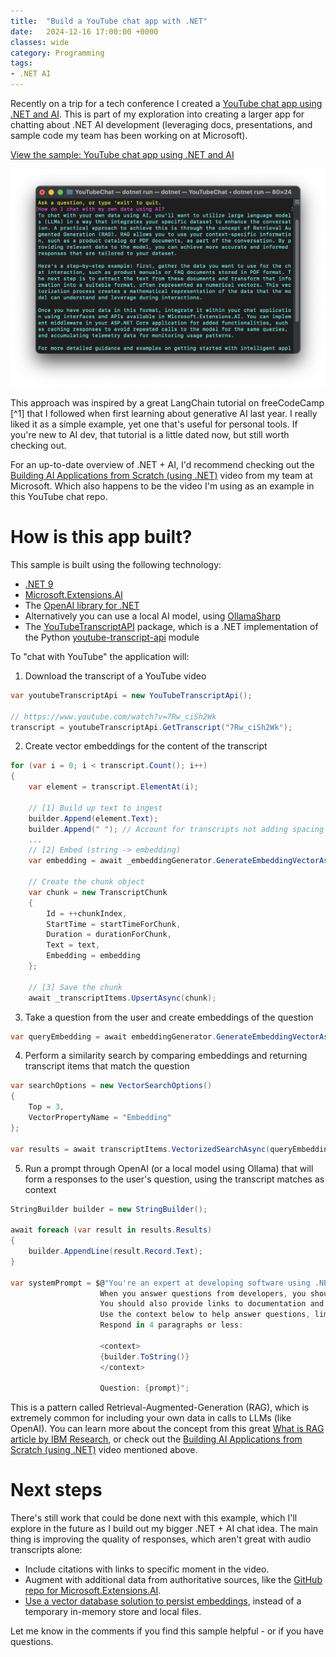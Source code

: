 ```yaml
---
title:  "Build a YouTube chat app with .NET"
date:   2024-12-16 17:00:00 +0000
classes: wide
category: Programming
tags:
- .NET AI
---
```

Recently on a trip for a tech conference I created a [YouTube chat app using .NET and AI](https://github.com/jmatthiesen/dotnet-ai-youtube-chat). This is part of my exploration into creating a larger app for chatting about .NET AI development (leveraging docs, presentations, and sample code my team has been working on at Microsoft).

[View the sample: YouTube chat app using .NET and AI](https://github.com/jmatthiesen/dotnet-ai-youtube-chat)

![Terminal window showing the YouTubeChat console running, with a question asking "How do I chat with my own data using AI?"](/assets/images/2024-12-16-build-youtube-chatbot.png)

This approach was inspired by a great LangChain tutorial on freeCodeCamp [^1] that I followed when first learning about generative AI last year. I really liked it as a simple example, yet one that's useful for personal tools. If you're new to AI dev, that tutorial is a little dated now, but still worth checking out.

For an up-to-date overview of .NET + AI, I'd recommend checking out the [Building AI Applications from Scratch (using .NET)](https://www.youtube.com/watch?v=7Rw_ciSh2Wk) video from my team at Microsoft. Which also happens to be the video I'm using as an example in this YouTube chat repo.

# How is this app built?
This sample is built using the following technology:
* [.NET 9](https://dotnet.microsoft.com/en-us/download/dotnet/9.0)
* [Microsoft.Extensions.AI](https://devblogs.microsoft.com/dotnet/introducing-microsoft-extensions-ai-preview/)
* The [OpenAI library for .NET](https://www.nuget.org/packages/OpenAI)
* Alternatively you can use a local AI model, using [OllamaSharp](https://www.nuget.org/packages/OllamaSharp)
* The [YouTubeTranscriptAPI](https://www.nuget.org/packages/Lofcz.Forks.YoutubeTranscriptApi) package, which is a .NET implementation of the Python [youtube-transcript-api](https://github.com/jdepoix/youtube-transcript-api) module

To "chat with YouTube" the application will:
1. Download the transcript of a YouTube video

```csharp
var youtubeTranscriptApi = new YouTubeTranscriptApi();

// https://www.youtube.com/watch?v=7Rw_ciSh2Wk
transcript = youtubeTranscriptApi.GetTranscript("7Rw_ciSh2Wk");
```

2. Create vector embeddings for the content of the transcript

```csharp
for (var i = 0; i < transcript.Count(); i++)
{
    var element = transcript.ElementAt(i);

    // [1] Build up text to ingest
    builder.Append(element.Text);
    builder.Append(" "); // Account for transcripts not adding spacing between items
    ...
    // [2] Embed (string -> embedding)
    var embedding = await _embeddingGenerator.GenerateEmbeddingVectorAsync(text);

    // Create the chunk object
    var chunk = new TranscriptChunk
    {
        Id = ++chunkIndex,
        StartTime = startTimeForChunk,
        Duration = durationForChunk,
        Text = text,
        Embedding = embedding
    };

    // [3] Save the chunk
    await _transcriptItems.UpsertAsync(chunk);
```

3. Take a question from the user and create embeddings of the question

```csharp
var queryEmbedding = await embeddingGenerator.GenerateEmbeddingVectorAsync(prompt);
```

4. Perform a similarity search by comparing embeddings and returning transcript items that match the question

```csharp
var searchOptions = new VectorSearchOptions()
{
    Top = 3,
    VectorPropertyName = "Embedding"
};

var results = await transcriptItems.VectorizedSearchAsync(queryEmbedding, searchOptions);
```

5. Run a prompt through OpenAI (or a local model using Ollama) that will form a responses to the user's question, using the transcript matches as context

```csharp
StringBuilder builder = new StringBuilder();

await foreach (var result in results.Results)
{
    builder.AppendLine(result.Record.Text);
}

var systemPrompt = $@"You're an expert at developing software using .NET and Microsoft.Extensions.AI.
                    When you answer questions from developers, you should provide detailed explanations and examples.
                    You should also provide links to documentation and other resources that can help developers learn more.
                    Use the context below to help answer questions, limit responses to use only the provided context.
                    Respond in 4 paragraphs or less:
                    
                    <context>
                    {builder.ToString()}
                    </context>
                    
                    Question: {prompt}";
```

This is a pattern called Retrieval-Augmented-Generation (RAG), which is extremely common for including your own data in calls to LLMs (like OpenAI). You can learn more about the concept from this great [What is RAG article by IBM Research](https://research.ibm.com/blog/retrieval-augmented-generation-RAG), or check out the [Building AI Applications from Scratch (using .NET)](https://www.youtube.com/watch?v=7Rw_ciSh2Wk) video mentioned above.

# Next steps
There's still work that could be done next with this example, which I'll explore in the future as I build out my bigger .NET + AI chat idea. The main thing is improving the quality of responses, which aren't great with audio transcripts alone:
* Include citations with links to specific moment in the video.
* Augment with additional data from authoritative sources, like the [GitHub repo for Microsoft.Extensions.AI](https://github.com/dotnet/extensions/tree/main/src/Libraries/Microsoft.Extensions.AI).
* [Use a vector database solution to persist embeddings](https://learn.microsoft.com/en-us/dotnet/ai/conceptual/vector-databases), instead of a temporary in-memory store and local files.

Let me know in the comments if you find this sample helpful - or if you have questions.